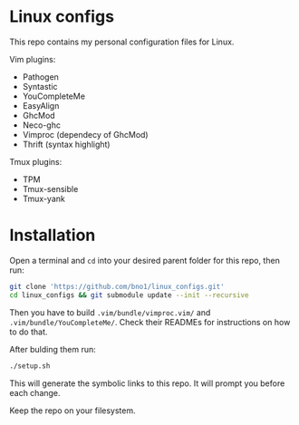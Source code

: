 # Linux configs

This repo contains my personal configuration files for Linux.

Vim plugins:
  * Pathogen
  * Syntastic
  * YouCompleteMe
  * EasyAlign
  * GhcMod
  * Neco-ghc
  * Vimproc (dependecy of GhcMod)
  * Thrift (syntax highlight)

Tmux plugins:
  * TPM
  * Tmux-sensible
  * Tmux-yank

# Installation

Open a terminal and `cd` into your desired parent folder for this repo, then run:
```bash
git clone 'https://github.com/bno1/linux_configs.git'
cd linux_configs && git submodule update --init --recursive
```

Then you have to build `.vim/bundle/vimproc.vim/` and `.vim/bundle/YouCompleteMe/`.
Check their READMEs for instructions on how to do that.

After bulding them run:
```bash
./setup.sh
```
This will generate the symbolic links to this repo. It will prompt you before each
change.

Keep the repo on your filesystem.
